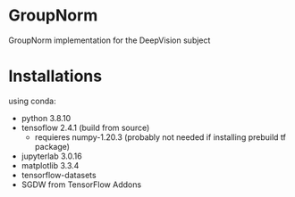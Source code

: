 # GroupNorm
GroupNorm implementation for the DeepVision subject

# Installations

using conda:
- python 3.8.10
- tensoflow 2.4.1 (build from source)
	- requieres numpy-1.20.3 (probably not needed if installing prebuild tf package)
- jupyterlab 3.0.16
- matplotlib 3.3.4
- tensorflow-datasets
- SGDW from TensorFlow Addons
